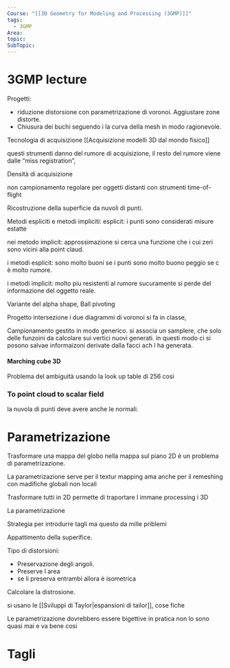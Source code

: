 ```yaml
---
Course: "[[3D Geometry for Modeling and Processing (3GMP)]]"
tags:
  - 3GMP
Area: 
topic: 
SubTopic: 
---
```


# 3GMP lecture

Progetti:
- riduzione distorsione con parametrizazione di voronoi. Aggiustare zone distorte.
- Chiusura dei buchi seguendo i la curva della mesh in modo ragionevole.



Tecnologia di acquisizione 
[[Acquisizione modelli 3D dal mondo fisico]]



questi strumenti danno del rumore di acquisizione, il resto del rumore viene dalle “miss registration”, 

Densità di acquisizione 


non campionamento regolare  per oggetti distanti con strumenti time-of-flight 




Ricostruzione della superficie da nuvoli di punti.

Metodi espliciti e metodi impliciti:
esplicit: i punti sono considerati misure estatte

nei metodo implicit: approssimazione si cerca una funzione che i cui zeri sono vicini alla point claud.

i metodi esplicit: sono molto buoni se i punti sono molto buono peggio se c è molto rumore.

i metodi implicit: molto piu resistenti al rumore sucuramente si perde del informazione del oggetto reale.





Variante del alpha shape, Ball pivoting 







Progetto intersezione i due diagrammi di voronoi si fa in classe,




Campionamento gestito in modo generico. si associa un samplere, che solo delle funzoini da calcolare sui vertici nuovi generati. in questi modo ci si posono salvae informaizoni derivate dalla facci ach l ha generata.


#### Marching cube 3D
Problema del ambiguità usando la look up table di 256 cosi




### To point cloud to scalar field
la nuvola di punti deve avere anche le normali. 



# Parametrizazione
Trasformare una mappa del globo nella mappa sul piano 2D è un problema di parametrizazione.



La parametrizazione serve per il textur mapping ama anche per il remeshing con madifiche globali non locali

Trasformare tutti in 2D permette di traportare l immane processing i 3D 



La parametrizazione 

Strategia per introdurre tagli ma questo da mille priblemi


Appattimento della superifice.



Tipo di distorsioni:
- Preservazione degli angoli.
- Preserve l area
- se li preserva entrambi allora è isometrica


Calcolare la distrosione.

si usano le [[Sviluppi di Taylor|espansioni di tailor]], cose fiche

Le parametrizazione dovrebbero essere bigettive in pratica non lo sono quasi mai e va bene cosi





# Tagli


